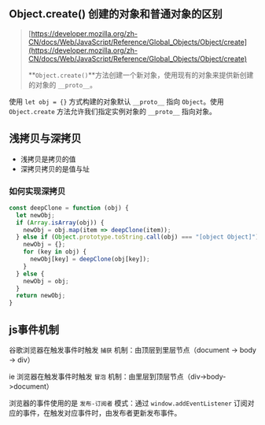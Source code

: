 ## Object.create() 创建的对象和普通对象的区别

> [https://developer.mozilla.org/zh-CN/docs/Web/JavaScript/Reference/Global_Objects/Object/create](https://developer.mozilla.org/zh-CN/docs/Web/JavaScript/Reference/Global_Objects/Object/create)
>
> **`Object.create()`**方法创建一个新对象，使用现有的对象来提供新创建的对象的 `__proto__`。

使用 `let obj = {}` 方式构建的对象默认 `__proto__` 指向 `Object`。使用 `Object.create` 方法允许我们指定实例对象的 `__proto__` 指向对象。 

## 浅拷贝与深拷贝

- 浅拷贝是拷贝的值
- 深拷贝拷贝的是值与址

### 如何实现深拷贝

~~~javascript
const deepClone = function (obj) {
  let newObj;
  if (Array.isArray(obj)) {
    newObj = obj.map(item => deepClone(item));
  } else if (Object.prototype.toString.call(obj) === "[object Object]") {
    newObj = {};
    for (key in obj) {
      newObj[key] = deepClone(obj[key]);
    }
  } else {
    newObj = obj;
  }
  return newObj;
}
~~~

## js事件机制

谷歌浏览器在触发事件时触发 `捕获` 机制：由顶层到里层节点（document -> body -> div） 

ie 浏览器在触发事件时触发 `冒泡` 机制：由里层到顶层节点（div->body->document）

浏览器的事件使用的是 `发布-订阅者` 模式：通过 `window.addEventListener` 订阅对应的事件，在触发对应事件时，由发布者更新发布事件。